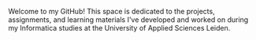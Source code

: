 Welcome to my GitHub! This space is dedicated to the projects, assignments, and learning materials I've developed and worked on during my Informatica studies at the University of Applied Sciences Leiden.
